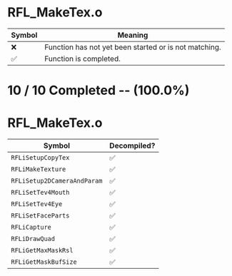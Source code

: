 # RFL_MakeTex.o
| Symbol | Meaning 
| ------------- | ------------- 
| :x: | Function has not yet been started or is not matching. 
| :white_check_mark: | Function is completed. 


# 10 / 10 Completed -- (100.0%)
# RFL_MakeTex.o
| Symbol | Decompiled? |
| ------------- | ------------- |
| `RFLiSetupCopyTex` | :white_check_mark: |
| `RFLiMakeTexture` | :white_check_mark: |
| `RFLiSetup2DCameraAndParam` | :white_check_mark: |
| `RFLiSetTev4Mouth` | :white_check_mark: |
| `RFLiSetTev4Eye` | :white_check_mark: |
| `RFLiSetFaceParts` | :white_check_mark: |
| `RFLiCapture` | :white_check_mark: |
| `RFLiDrawQuad` | :white_check_mark: |
| `RFLiGetMaxMaskRsl` | :white_check_mark: |
| `RFLiGetMaskBufSize` | :white_check_mark: |
